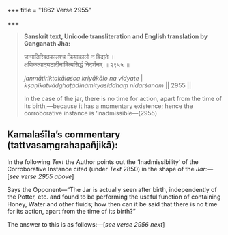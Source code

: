 +++
title = "1862 Verse 2955"

+++
> **Sanskrit text, Unicode transliteration and English translation by Ganganath Jha:** 
>
> जन्मातिरिक्तकालश्च क्रियाकालो न विद्यते ।  
> क्षणिकत्वाद्घटादीनामित्यसिद्धं निदर्शनम् ॥ २९५५ ॥ 
>
> *janmātiriktakālaśca kriyākālo na vidyate* \|  
> *kṣaṇikatvādghaṭādīnāmityasiddhaṃ nidarśanam* \|\| 2955 \|\| 
>
> In the case of the jar, there is no time for action, apart from the time of its birth,—because it has a momentary existence; hence the corroborative instance is ‘inadmissible—(2955)



## Kamalaśīla’s commentary (tattvasaṃgrahapañjikā):

In the following *Text* the Author points out the ‘Inadmissibility’ of the Corroborative Instance cited (under *Text* 2850) in the shape of the *Jar*:—[*see verse 2955 above*]

Says the Opponent—“The Jar is actually seen after birth, independently of the Potter, etc. and found to be performing the useful function of containing Honey, Water and other fluids; how then can it be said that there is no time for its action, apart from the time of its birth?”

The answer to this is as follows:—[*see verse 2956 next*]


